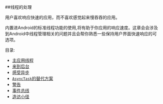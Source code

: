 ##线程的处理

用户喜欢响应快速的应用，而不喜欢感觉起来慢吞吞的应用。

内置进Android的标准线程功能的使用,将有助于你应用的响应速度。这章会会涉及到Android中线程管理相关的问题并且会帮你熟悉一些保持用户界面快速响应的可选项。

目录:

* [主应用线程](/TheMainApplicationThread.md)
* [来到后台](/GettingtotheBackground.md)
* [感受异步](/AsyncingFeeling.md)
* [`AsyncTask`的替代方案](/AlternativestoAsyncTask.md)
* [警告](/AndNow,TheCaveats.md)
* [事件总线](/EventBuses.md)
* [造访小径](/VisittheTrails!.md)
